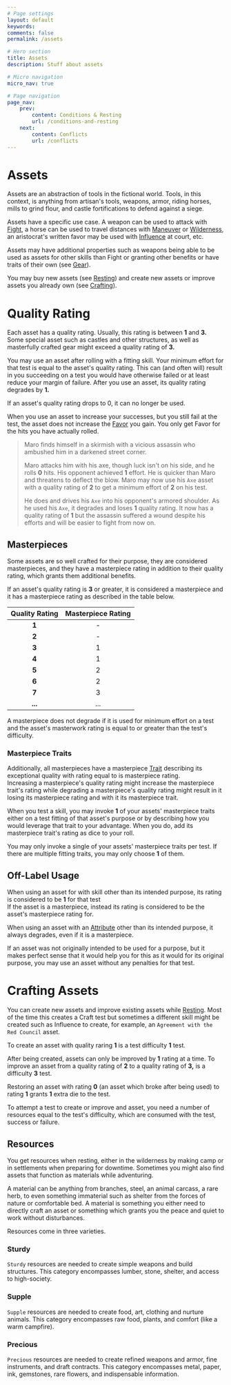 ```yaml
---
# Page settings
layout: default
keywords:
comments: false
permalink: /assets

# Hero section
title: Assets
description: Stuff about assets

# Micro navigation
micro_nav: true

# Page navigation
page_nav:
    prev:
        content: Conditions & Resting
        url: /conditions-and-resting
    next:
        content: Conflicts
        url: /conflicts
---
```


# Assets

Assets are an abstraction of tools in the fictional world. Tools, in this context, is anything from artisan's tools, weapons, armor, riding horses, mills to grind flour, and castle fortifications to defend against a siege.

Assets have a specific use case. A weapon can be used to attack with [Fight](/skill-list#fight), a horse can be used to travel distances with [Maneuver](/skill-list#maneuver) or [Wilderness](/skill-list#wilderness), an aristocrat's written favor may be used with [Influence](/skill-list#influence) at court, etc.

Assets may have additional properties such as weapons being able to be used as assets for other skills than Fight or granting other benefits or have traits of their own (see [Gear](/gear)).

You may buy new assets (see [Resting](conditions-and-resting#crafting)) and create new assets or improve assets you already own (see [Crafting](/#crafting)).


# Quality Rating

Each asset has a quality rating. Usually, this rating is between **1** and **3.** Some special asset such as castles and other structures, as well as masterfully crafted gear might exceed a quality rating of **3.**

You may use an asset after rolling with a fitting skill. Your minimum effort for that test is equal to the asset's quality rating. This can (and often will) result in you succeeding on a test you would have otherwise failed or at least reduce your margin of failure. After you use an asset, its quality rating degrades by **1.**

If an asset's quality rating drops to 0, it can no longer be used.

When you use an asset to increase your successes, but you still fail at the test, the asset does not increase the [Favor](character#favor) you gain. You only get Favor for the hits you have actually rolled.

> Maro finds himself in a skirmish with a vicious assassin who ambushed him in a darkened street corner.
> 
> Maro attacks him with his axe, though luck isn't on his side, and he rolls **0** hits. His opponent achieved **1** effort. He is quicker than Maro and threatens to deflect the blow. Maro may now use his `Axe` asset with a quality rating of **2** to get a minimum effort of **2** on his test.
> 
> He does and drives his `Axe` into his opponent's armored shoulder. As he used his `Axe`, it degrades and loses **1** quality rating. It now has a quality rating of **1** but the assassin suffered a wound despite his efforts and will be easier to fight from now on.


## Masterpieces

Some assets are so well crafted for their purpose, they are considered masterpieces, and they have a masterpiece rating in addition to their quality rating, which grants them additional benefits.

If an asset's quality rating is **3** or greater, it is considered a masterpiece and it has a masterpiece rating as described in the table below.

| Quality Rating | Masterpiece Rating |
|:--------------:|:------------------:|
|     **1**      |         -          |
|     **2**      |         -          |
|     **3**      |         1          |
|     **4**      |         1          |
|     **5**      |         2          |
|     **6**      |         2          |
|     **7**      |         3          |
|    **...**     |        ...         |

A masterpiece does not degrade if it is used for minimum effort on a test and the asset's masterwork rating is equal to or greater than the test's difficulty.

### Masterpiece Traits

Additionally, all masterpieces have a masterpiece [Trait](character#traits) describing its exceptional quality with rating equal to is masterpiece rating.  
Increasing a masterpiece's quality rating might increase the masterpiece trait's rating while degrading a masterpiece's quality rating might result in it losing its masterpiece rating and with it its masterpiece trait.

When you test a skill, you may invoke **1** of your assets' masterpiece traits either on a test fitting of that asset's purpose or by describing how you would leverage that trait to your advantage. When you do, add its masterpiece trait's rating as dice to your roll.

You may only invoke a single of your assets' masterpiece traits per test. If there are multiple fitting traits, you may only choose **1** of them.


## Off-Label Usage

When using an asset for with skill other than its intended purpose, its rating is considered to be **1** for that test  
If the asset is a masterpiece, instead its rating is considered to be the asset's masterpiece rating for.

When using an asset with an [Attribute](character#attributes) other than its intended purpose, it always degrades, even if it is a masterpiece.

If an asset was not originally intended to be used for a purpose, but it makes perfect sense that it would help you for this as it would for its original purpose, you may use an asset without any penalties for that test.



# Crafting Assets

You can create new assets and improve existing assets while [Resting](conditions-and-resting#crafting). Most of the time this creates a Craft test but sometimes a different skill might be created such as Influence to create, for example, an `Agreement with the Red Council` asset.

To create an asset with quality raring **1** is a test difficulty **1** test.

After being created, assets can only be improved by **1** rating at a time. To improve an asset from a quality rating of **2** to a quality rating of **3,** is a difficulty **3** test.

Restoring an asset with rating **0** (an asset which broke after being used) to rating **1** grants **1** extra die to the test.

To attempt a test to create or improve and asset, you need a number of resources equal to the test's difficulty, which are consumed with the test, success or failure.

## Resources

You get resources when resting, either in the wilderness by making camp or in settlements when preparing for downtime. Sometimes you might also find assets that function as materials while adventuring.

A material can be anything from branches, steel, an animal carcass, a rare herb, to even something immaterial such as shelter from the forces of nature or comfortable bed. A material is something you either need to directly craft an asset or something which grants you the peace and quiet to work without disturbances. 

Resources come in three varieties.

### Sturdy

`Sturdy` resources are needed to create simple weapons and build structures. This category encompasses lumber, stone, shelter, and access to high-society.

### Supple

`Supple` resources are needed to create food, art, clothing and nurture animals. This category encompasses raw food, plants, and comfort (like a warm campfire).

### Precious

`Precious` resources are needed to create refined weapons and armor, fine instruments, and draft contracts. This category encompasses metal, paper, ink, gemstones, rare flowers, and indispensable information.
